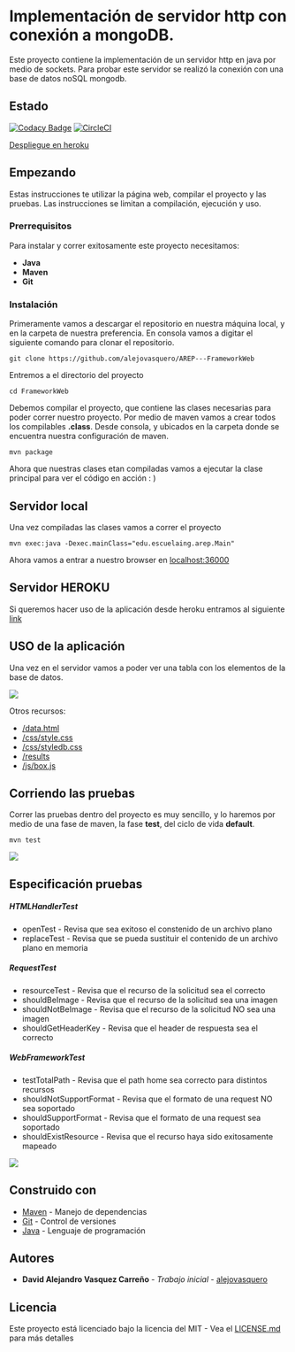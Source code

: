 # Implementación de servidor http con conexión a mongoDB.

Este proyecto contiene la implementación de un servidor http en java por medio de sockets.
Para probar este servidor se realizó la conexión con una base de datos noSQL mongodb.

## Estado

[![Codacy Badge](https://app.codacy.com/project/badge/Grade/a910c264521d4b86850b42ca04a70d8a)](https://www.codacy.com/manual/alejovasquero/AREP---FrameworkWeb?utm_source=github.com&amp;utm_medium=referral&amp;utm_content=alejovasquero/AREP---FrameworkWeb&amp;utm_campaign=Badge_Grade)
[![CircleCI](https://circleci.com/gh/alejovasquero/AREP---FrameworkWeb.svg?style=svg)](https://circleci.com/gh/alejovasquero/AREP---FrameworkWeb)

[Despliegue en heroku](https://frameworkweb.herokuapp.com/)

## Empezando

Estas instrucciones te utilizar la página web, compilar el proyecto y las pruebas.
Las instrucciones se limitan a compilación, ejecución y uso. 

### Prerrequisitos

Para instalar y correr exitosamente este proyecto necesitamos:
+ **Java**
+ **Maven**
+ **Git**

### Instalación

Primeramente vamos a descargar el repositorio en nuestra máquina local, y en la carpeta de 
nuestra preferencia. En consola vamos a digitar el siguiente comando para clonar el repositorio.

```console
git clone https://github.com/alejovasquero/AREP---FrameworkWeb
```

Entremos a el directorio del proyecto

```console
cd FrameworkWeb
```

Debemos compilar el proyecto, que contiene las clases necesarias para poder correr nuestro
proyecto. Por medio de maven vamos a crear todos los compilables **.class**. Desde consola, y ubicados en la carpeta donde se encuentra
nuestra configuración de maven.

```console
mvn package
```

Ahora que nuestras clases etan compiladas vamos a ejecutar la clase principal para
ver el código en acción : )

## Servidor local

Una vez compiladas las clases vamos a correr el proyecto

```console
mvn exec:java -Dexec.mainClass="edu.escuelaing.arep.Main"
```

Ahora vamos a entrar a nuestro browser en [localhost:36000](http://localhost:36000)

## Servidor HEROKU

Si queremos hacer uso de la aplicación desde heroku entramos al siguiente [link](https://frameworkweb.herokuapp.com/)

## USO de la aplicación

Una vez en el servidor vamos a poder ver una tabla con los elementos de la base de datos.


![](img/pagina.PNG)

Otros recursos:

+ [/data.html](https://frameworkweb.herokuapp.com/data.html)
+ [/css/style.css](https://frameworkweb.herokuapp.com/css/style.css)
+ [/css/styledb.css](https://frameworkweb.herokuapp.com/css/styledb.css)
+ [/results](https://frameworkweb.herokuapp.com/results)
+ [/js/box.js](https://frameworkweb.herokuapp.com/js/box.js)


## Corriendo las pruebas

Correr las pruebas dentro del proyecto es muy sencillo, 
y lo haremos por medio de una fase de maven, la fase **test**, del ciclo de vida **default**. 

```console
mvn test
```
![](img/test.PNG)

## Especificación pruebas

##### HTMLHandlerTest
+ openTest - Revisa que sea exitoso el constenido de un archivo plano 
+ replaceTest - Revisa que se pueda sustituir el contenido de un archivo plano en memoria


##### RequestTest
+ resourceTest - Revisa que el recurso de la solicitud sea el correcto 
+ shouldBeImage - Revisa que el recurso de la solicitud sea una imagen
+ shouldNotBeImage - Revisa que el recurso de la solicitud NO sea una imagen
+ shouldGetHeaderKey - Revisa que el header de respuesta sea el correcto


##### WebFrameworkTest
+ testTotalPath - Revisa que el path home sea correcto para distintos recursos 
+ shouldNotSupportFormat - Revisa que el formato de una request NO sea soportado
+ shouldSupportFormat - Revisa que el formato de una request sea soportado
+ shouldExistResource - Revisa que el recurso haya sido exitosamente mapeado

![](resources/AllTest.PNG)

## Construido con

+ [Maven](https://maven.apache.org/) - Manejo de dependencias
+ [Git](https://git-scm.com/) - Control de versiones
+ [Java](https://www.java.com/es/) - Lenguaje de programación

## Autores

+ **David Alejandro Vasquez Carreño** - *Trabajo inicial* - [alejovasquero](https://github.com/alejovasquero)

## Licencia

Este proyecto está licenciado bajo la licencia del MIT - Vea el [LICENSE.md](LICENSE.md) para más detalles
